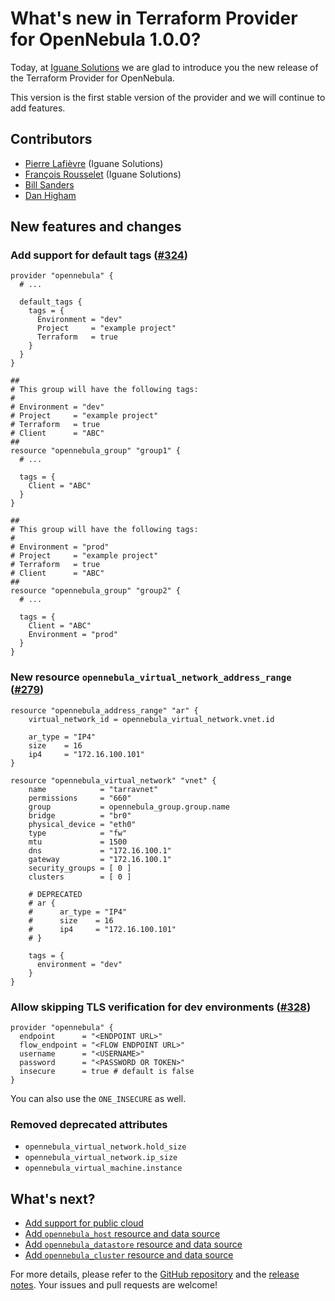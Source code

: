 # What's new in Terraform Provider for OpenNebula 1.0.0?

Today, at [Iguane Solutions](https://www.ig1.com) we are glad to introduce you the new release of the Terraform Provider for OpenNebula.

This version is the first stable version of the provider and we will continue to add features.

## Contributors

- [Pierre Lafièvre](https://github.com/treywelsh) (Iguane Solutions)
- [François Rousselet](https://github.com/frousselet) (Iguane Solutions)
- [Bill Sanders](https://github.com/bsanders)
- [Dan Higham](https://github.com/danhigham)

## New features and changes

### Add support for default tags ([#324](https://github.com/OpenNebula/terraform-provider-opennebula/issues/324))

```hcl
provider "opennebula" {
  # ...

  default_tags {
    tags = {
      Environment = "dev"
      Project     = "example project"
      Terraform   = true
    }
  }
}

##
# This group will have the following tags:
#
# Environment = "dev"
# Project     = "example project"
# Terraform   = true
# Client      = "ABC"
##
resource "opennebula_group" "group1" {
  # ...

  tags = {
    Client = "ABC"
  }
}

##
# This group will have the following tags:
#
# Environment = "prod"
# Project     = "example project"
# Terraform   = true
# Client      = "ABC"
##
resource "opennebula_group" "group2" {
  # ...

  tags = {
    Client = "ABC"
    Environment = "prod"
  }
}
```

### New resource `opennebula_virtual_network_address_range` ([#279](https://github.com/OpenNebula/terraform-provider-opennebula/issues/279))

```hcl
resource "opennebula_address_range" "ar" {
    virtual_network_id = opennebula_virtual_network.vnet.id

    ar_type = "IP4"
    size    = 16
    ip4     = "172.16.100.101"
}

resource "opennebula_virtual_network" "vnet" {
    name            = "tarravnet"
    permissions     = "660"
    group           = opennebula_group.group.name
    bridge          = "br0"
    physical_device = "eth0"
    type            = "fw"
    mtu             = 1500
    dns             = "172.16.100.1"
    gateway         = "172.16.100.1"
    security_groups = [ 0 ]
    clusters        = [ 0 ]
    
    # DEPRECATED
    # ar {
    #      ar_type = "IP4"
    #      size    = 16
    #      ip4     = "172.16.100.101"
    # }

    tags = {
      environment = "dev"
    }
}
```

### Allow skipping TLS verification for dev environments ([#328](https://github.com/OpenNebula/terraform-provider-opennebula/issues/328))

```hcl
provider "opennebula" {
  endpoint      = "<ENDPOINT URL>"
  flow_endpoint = "<FLOW ENDPOINT URL>"
  username      = "<USERNAME>"
  password      = "<PASSWORD OR TOKEN>"
  insecure      = true # default is false
}
```

You can also use the `ONE_INSECURE` as well.

### Removed deprecated attributes

- `opennebula_virtual_network.hold_size`
- `opennebula_virtual_network.ip_size`
- `opennebula_virtual_machine.instance`

## What's next?

- [Add support for public cloud](https://github.com/OpenNebula/terraform-provider-opennebula/issues/186)
- [Add `opennebula_host` resource and data source](https://github.com/OpenNebula/terraform-provider-opennebula/issues/300)
- [Add `opennebula_datastore` resource and data source](https://github.com/OpenNebula/terraform-provider-opennebula/issues/299)
- [Add `opennebula_cluster` resource and data source](https://github.com/OpenNebula/terraform-provider-opennebula/issues/227)

For more details, please refer to the [GitHub repository](https://github.com/OpenNebula/terraform-provider-opennebula) and the [release notes](https://github.com/OpenNebula/terraform-provider-opennebula/releases/tag/v1.1.0). Your issues and pull requests are welcome!
